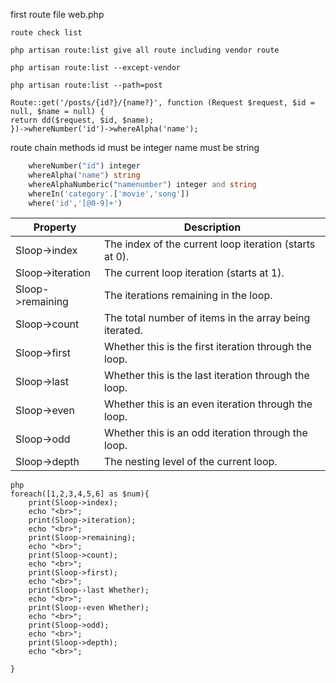 first route file web.php

    route check list

    php artisan route:list give all route including vendor route

    php artisan route:list --except-vendor

    php artisan route:list --path=post

    Route::get('/posts/{id?}/{name?}', function (Request $request, $id = null, $name = null) {
    return dd($request, $id, $name);
    })->whereNumber('id')->whereAlpha('name');

route chain methods id must be integer name must be string

```php
    whereNumber("id") integer
    whereAlpha("name") string
    whereAlphaNumberic("namenumber") integer and string
    whereIn('category'.['movie','song'])
    where('id','[@0-9]+')

```

| Property         | Description                                            |
| ---------------- | ------------------------------------------------------ |
| Sloop->index     | The index of the current loop iteration (starts at 0). |
| Sloop->iteration | The current loop iteration (starts at 1).              |
| Sloop->remaining | The iterations remaining in the loop.                  |
| Sloop->count     | The total number of items in the array being iterated. |
| Sloop->first     | Whether this is the first iteration through the loop.  |
| Sloop->last      | Whether this is the last iteration through the loop.   |
| Sloop->even      | Whether this is an even iteration through the loop.    |
| Sloop->odd       | Whether this is an odd iteration through the loop.     |
| Sloop->depth     | The nesting level of the current loop.                 |

```
php
foreach([1,2,3,4,5,6] as $num){
    print(Sloop->index);
    echo "<br>";
    print(Sloop->iteration);
    echo "<br>";
    print(Sloop->remaining);
    echo "<br>";
    print(Sloop->count);
    echo "<br>";
    print(Sloop->first);
    echo "<br>";
    print(Sloop-›last Whether);
    echo "<br>";
    print(Sloop-›even Whether);
    echo "<br>";
    print(Sloop->odd);
    echo "<br>";
    print(Sloop->depth);
    echo "<br>";

}

```
